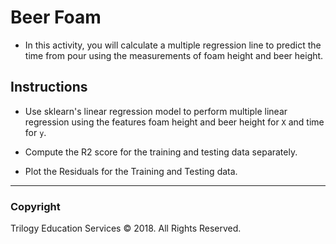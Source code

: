 # Beer Foam

* In this activity, you will calculate a multiple regression line to predict the time from pour using the measurements of foam height and beer height.

## Instructions

* Use sklearn's linear regression model to perform multiple linear regression using the features foam height and beer height for `X` and time for `y`.

* Compute the R2 score for the training and testing data separately.

* Plot the Residuals for the Training and Testing data.

- - -

### Copyright

Trilogy Education Services © 2018. All Rights Reserved.
